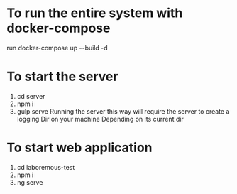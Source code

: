 # To run the entire system with docker-compose
run docker-compose up --build -d

# To start the server
1. cd server 
2. npm i
3. gulp serve
Running the server this way will require the server to create a logging Dir on your machine
Depending on its current dir

# To start web application
1. cd laboremous-test
2. npm i
3. ng serve

